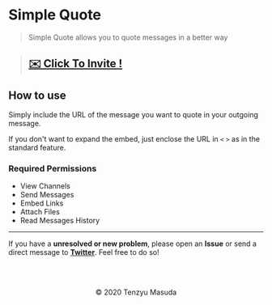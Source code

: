 # Simple Quote

> Simple Quote allows you to quote messages in a better way

> ## **[✉️ Click To Invite !](https://discord.com/api/oauth2/authorize?client_id=754704180022870076&permissions=117760&scope=bot)**


## How to use

Simply include the URL of the message you want to quote in your outgoing message.

If you don't want to expand the embed, just enclose the URL in `<` `>` as in the standard feature.

### Required Permissions

- View Channels
- Send Messages
- Embed Links
- Attach Files
- Read Messages History

<hr />

If you have a **unresolved or new problem**, please open an **Issue** or send a direct message to **[Twitter](https://twitter.com/tenzyumasuda)**. Feel free to do so!

<br />

<br />

<p align="center">©️ 2020 Tenzyu Masuda</p>

<br />

<br />